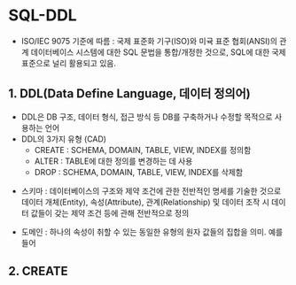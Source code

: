 # SQL-DDL
- ISO/IEC 9075 기준에 따름 : 국제 표준화 기구(ISO)와 미귝 표준 협회(ANSI)의 관계 데이터베이스 시스템에 대한 SQL 문법을 통합/개정한 것으로, SQL에 대한 국제 표준으로 널리 활용되고 있음.

## 1. DDL(Data Define Language, 데이터 정의어)
- DDL은 DB 구조, 데이터 형식, 접근 방식 등 DB를 구축하거나 수정할 목적으로 사용하는 언어
- DDL의 3가지 유형 (CAD)
    - CREATE : SCHEMA, DOMAIN, TABLE, VIEW, INDEX를 정의함
    - ALTER : TABLE에 대한 정의를 변경하는 데 사용
    - DROP : SCHEMA, DOMAIN, TABLE, VIEW, INDEX를 삭제함

* 스키마 : 데이터베이스의 구조와 제약 조건에 관한 전반적인 명세를 기술한 것으로 데이터 개체(Entity), 속성(Attribute), 관계(Relationship) 및 데이터 조작 시 데이터 값들이 갖는 제약 조건 등에 관해 전반적으로 정의

* 도메인 : 하나의 속성이 취할 수 있는 동일한 유형의 원자 값들의 집합을 의미. 예를 들어  
## 2. CREATE
